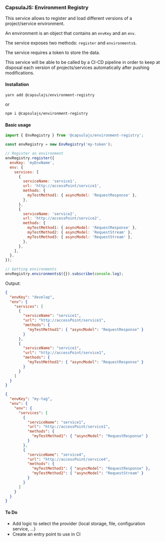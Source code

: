 ### CapsulaJS: Environment Registry

This service allows to register and load different versions of a
project/service environment.

An environment is an object that contains an `envKey` and an `env`.

The service exposes two methods: `register` and `environments$`.

The service requires a token to store the data.

This service will be able to be called by a CI-CD pipeline in order to keep at
disposal each version of projects/services automatically after pushing
modifications.

#### Installation

```bash
yarn add @capsulajs/environment-registry
```

or

```bash
npm i @capsulajs/environment-registry
```

#### Basic usage

```js
import { EnvRegistry } from '@capsulajs/environment-registry';

const envRegistry = new EnvRegistry('my-token');

// Register an environment
envRegistry.register({
  envKey: 'myEnvName',
  env: {
    services: [
      {
        serviceName: 'service1',
        url: 'http://accessPoint/service1',
        methods: {
          myTestMethod1: { asyncModel: 'RequestResponse' },
        },
      },
      {
        serviceName: 'service2',
        url: 'http://accessPoint/service2',
        methods: {
          myTestMethod1: { asyncModel: 'RequestResponse' },
          myTestMethod2: { asyncModel: 'RequestStream' },
          myTestMethod3: { asyncModel: 'RequestStream' },
        },
      },
    ],
  },
});

// Getting environments
envRegistry.environments$({}).subscribe(console.log);
```

Output:

```json
{
  "envKey": "develop",
  "env": {
    "services": [
      {
        "serviceName": "service1",
        "url": "http://accessPoint/service1",
        "methods": {
          "myTestMethod1": { "asyncModel": "RequestResponse" }
        }
      },
      {
        "serviceName": "service1",
        "url": "http://accessPoint/service1",
        "methods": {
          "myTestMethod1": { "asyncModel": "RequestResponse" }
        }
      }
    ]
  }
}
```

```json
{
  "envKey": "my-tag",
  "env": {
    "env": {
      "services": [
        {
          "serviceName": "service1",
          "url": "http://accessPoint/service1",
          "methods": {
            "myTestMethod1": { "asyncModel": "RequestResponse" }
          }
        },
        {
          "serviceName": "service4",
          "url": "http://accessPoint/service4",
          "methods": {
            "myTestMethod1": { "asyncModel": "RequestResponse" },
            "myTestMethod2": { "asyncModel": "RequestStream" }
          }
        }
      ]
    }
  }
}
```

#### To Do

-   Add logic to select the provider (local storage, file, configuration service, ...)
-   Create an entry point to use in CI
